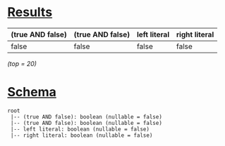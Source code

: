 # [Results](#tab/results)

|(true AND false)|(true AND false)|left literal|right literal|
|----------------|----------------|------------|-------------|
|false           |false           |false       |false        |

_(top = 20)_

# [Schema](#tab/schema)

```shell
root
 |-- (true AND false): boolean (nullable = false)
 |-- (true AND false): boolean (nullable = false)
 |-- left literal: boolean (nullable = false)
 |-- right literal: boolean (nullable = false)

```
